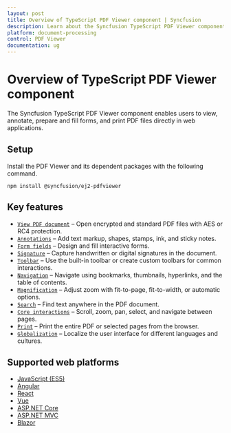 ```yaml
---
layout: post
title: Overview of TypeScript PDF Viewer component | Syncfusion
description: Learn about the Syncfusion TypeScript PDF Viewer component, its key capabilities, and supported platforms.
platform: document-processing
control: PDF Viewer
documentation: ug
---
```


# Overview of TypeScript PDF Viewer component

The Syncfusion TypeScript PDF Viewer component enables users to view, annotate, prepare and fill forms, and print PDF files directly in web applications.

## Setup

Install the PDF Viewer and its dependent packages with the following command.

```
npm install @syncfusion/ej2-pdfviewer
```
## Key features

* [`View PDF document`](https://help.syncfusion.com/document-processing/pdf/pdf-viewer/javascript-es6/getting-started) – Open encrypted and standard PDF files with AES or RC4 protection.
* [`Annotations`](https://help.syncfusion.com/document-processing/pdf/pdf-viewer/javascript-es6/annotations/text-markup-annotation) – Add text markup, shapes, stamps, ink, and sticky notes.
* [`Form fields`](https://help.syncfusion.com/document-processing/pdf/pdf-viewer/javascript-es6/form-designer/create-programmatically) – Design and fill interactive forms.
* [`Signature`](https://help.syncfusion.com/document-processing/pdf/pdf-viewer/javascript-es6/annotations/signature-annotation) – Capture handwritten or digital signatures in the document.
* [`Toolbar`](https://help.syncfusion.com/document-processing/pdf/pdf-viewer/javascript-es6/toolbar) – Use the built-in toolbar or create custom toolbars for common interactions.
* [`Navigation`](https://help.syncfusion.com/document-processing/pdf/pdf-viewer/javascript-es6/navigation) – Navigate using bookmarks, thumbnails, hyperlinks, and the table of contents.
* [`Magnification`](https://help.syncfusion.com/document-processing/pdf/pdf-viewer/javascript-es6/magnification) – Adjust zoom with fit-to-page, fit-to-width, or automatic options.
* [`Search`](https://help.syncfusion.com/document-processing/pdf/pdf-viewer/javascript-es6/text-search) – Find text anywhere in the PDF document.
* [`Core interactions`](https://help.syncfusion.com/document-processing/pdf/pdf-viewer/javascript-es6/interaction-mode) – Scroll, zoom, pan, select, and navigate between pages.
* [`Print`](https://help.syncfusion.com/document-processing/pdf/pdf-viewer/javascript-es6/print) – Print the entire PDF or selected pages from the browser.
* [`Globalization`](https://help.syncfusion.com/document-processing/pdf/pdf-viewer/javascript-es6/globalization) – Localize the user interface for different languages and cultures.

## Supported web platforms

* [JavaScript (ES5)](https://help.syncfusion.com/document-processing/pdf/pdf-viewer/javascript-es5/getting-started)
* [Angular](https://help.syncfusion.com/document-processing/pdf/pdf-viewer/angular/getting-started)
* [React](https://help.syncfusion.com/document-processing/pdf/pdf-viewer/react/getting-started)
* [Vue](https://help.syncfusion.com/document-processing/pdf/pdf-viewer/vue/getting-started)
* [ASP.NET Core](https://help.syncfusion.com/document-processing/pdf/pdf-viewer/asp-net-core/getting-started)
* [ASP.NET MVC](https://help.syncfusion.com/document-processing/pdf/pdf-viewer/asp-net-mvc/getting-started)
* [Blazor](https://help.syncfusion.com/document-processing/pdf/pdf-viewer/blazor/overview)
